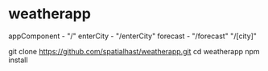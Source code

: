 # weatherapp

appComponent - "/"
enterCity - "/enterCity"
forecast - "/forecast" "/[city]"

git clone https://github.com/spatialhast/weatherapp.git
cd weatherapp
npm install

